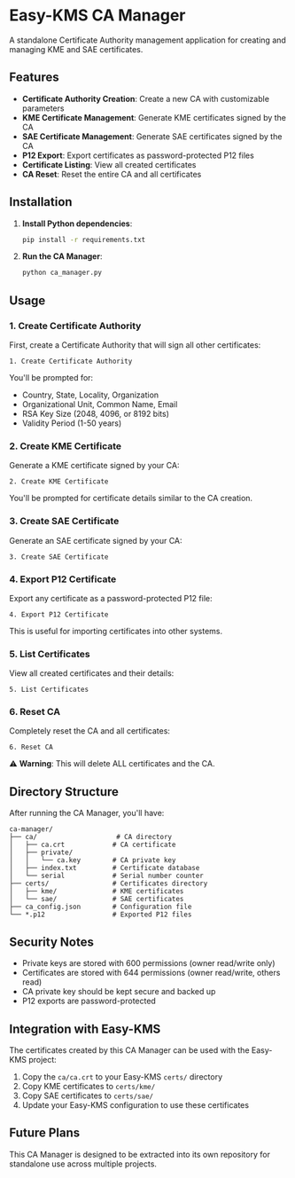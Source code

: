 # Easy-KMS CA Manager

A standalone Certificate Authority management application for creating and managing KME and SAE certificates.

## Features

- **Certificate Authority Creation**: Create a new CA with customizable parameters
- **KME Certificate Management**: Generate KME certificates signed by the CA
- **SAE Certificate Management**: Generate SAE certificates signed by the CA
- **P12 Export**: Export certificates as password-protected P12 files
- **Certificate Listing**: View all created certificates
- **CA Reset**: Reset the entire CA and all certificates

## Installation

1. **Install Python dependencies**:
   ```bash
   pip install -r requirements.txt
   ```

2. **Run the CA Manager**:
   ```bash
   python ca_manager.py
   ```

## Usage

### 1. Create Certificate Authority

First, create a Certificate Authority that will sign all other certificates:

```
1. Create Certificate Authority
```

You'll be prompted for:
- Country, State, Locality, Organization
- Organizational Unit, Common Name, Email
- RSA Key Size (2048, 4096, or 8192 bits)
- Validity Period (1-50 years)

### 2. Create KME Certificate

Generate a KME certificate signed by your CA:

```
2. Create KME Certificate
```

You'll be prompted for certificate details similar to the CA creation.

### 3. Create SAE Certificate

Generate an SAE certificate signed by your CA:

```
3. Create SAE Certificate
```

### 4. Export P12 Certificate

Export any certificate as a password-protected P12 file:

```
4. Export P12 Certificate
```

This is useful for importing certificates into other systems.

### 5. List Certificates

View all created certificates and their details:

```
5. List Certificates
```

### 6. Reset CA

Completely reset the CA and all certificates:

```
6. Reset CA
```

⚠️ **Warning**: This will delete ALL certificates and the CA.

## Directory Structure

After running the CA Manager, you'll have:

```
ca-manager/
├── ca/                    # CA directory
│   ├── ca.crt            # CA certificate
│   ├── private/
│   │   └── ca.key        # CA private key
│   ├── index.txt         # Certificate database
│   └── serial            # Serial number counter
├── certs/                # Certificates directory
│   ├── kme/              # KME certificates
│   └── sae/              # SAE certificates
├── ca_config.json        # Configuration file
└── *.p12                 # Exported P12 files
```

## Security Notes

- Private keys are stored with 600 permissions (owner read/write only)
- Certificates are stored with 644 permissions (owner read/write, others read)
- CA private key should be kept secure and backed up
- P12 exports are password-protected

## Integration with Easy-KMS

The certificates created by this CA Manager can be used with the Easy-KMS project:

1. Copy the `ca/ca.crt` to your Easy-KMS `certs/` directory
2. Copy KME certificates to `certs/kme/`
3. Copy SAE certificates to `certs/sae/`
4. Update your Easy-KMS configuration to use these certificates

## Future Plans

This CA Manager is designed to be extracted into its own repository for standalone use across multiple projects.
